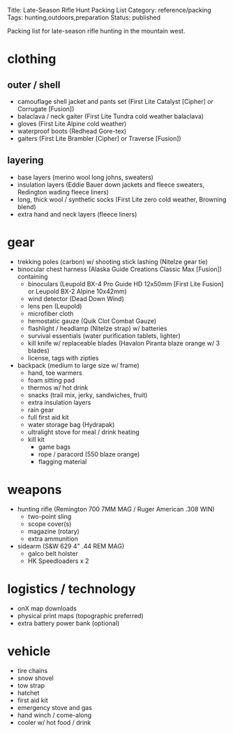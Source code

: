 Title: Late-Season Rifle Hunt Packing List
Category: reference/packing
Tags: hunting,outdoors,preparation
Status: published 

Packing list for late-season rifle hunting in the mountain west.

# clothing

## outer / shell
- camouflage shell jacket and pants set (First Lite Catalyst [Cipher] or Corrugate [Fusion])
- balaclava / neck gaiter (First Lite Tundra cold weather balaclava)
- gloves (First Lite Alpine cold weather)
- waterproof boots (Redhead Gore-tex)
- gaiters (First Lite Brambler [Cipher] or Traverse [Fusion])
  
## layering  
- base layers (merino wool long johns, sweaters)
- insulation layers (Eddie Bauer down jackets and fleece sweaters, Redington wading fleece liners)
- long, thick wool / synthetic socks (First Lite zero cold weather, Browning blend)
- extra hand and neck layers (fleece liners) 

# gear 
- trekking poles (carbon) w/ shooting stick lashing (NiteIze gear tie)
- binocular chest harness (Alaska Guide Creations Classic Max [Fusion]) containing
    - binoculars (Leupold BX-4 Pro Guide HD 12x50mm [First Lite Fusion] or Leupold BX-2 Alpine 10x42mm) 
    - wind detector (Dead Down Wind)
    - lens pen (Leupold)
    - microfiber cloth
    - hemostatic gauze (Quik Clot Combat Gauze)
    - flashlight / headlamp (NiteIze strap) w/ batteries
    - survival essentials (water purification tablets, lighter)
    - kill knife w/ replaceable blades (Havalon Piranta blaze orange w/ 3 blades)
    - license, tags with zipties 
- backpack (medium to large size w/ frame)
    - hand, toe warmers
    - foam sitting pad 
    - thermos w/ hot drink
    - snacks (trail mix, jerky, sandwiches, fruit)
    - extra insulation layers
    - rain gear
    - full first aid kit
    - water storage bag (Hydrapak)
    - ultralight stove for meal / drink heating 
    - kill kit
        - game bags 
        - rope / paracord (550 blaze orange)
        - flagging material
        
# weapons
- hunting rifle (Remington 700 7MM MAG / Ruger American .308 WIN)
    - two-point sling
    - scope cover(s)
    - magazine (rotary) 
    - extra ammunition
- sidearm (S&W 629 4" .44 REM MAG)
    - galco belt holster
    - HK Speedloaders x 2

# logistics / technology
- onX map downloads
- physical print maps (topographic preferred)
- extra battery power bank (optional)

# vehicle 
- tire chains
- snow shovel
- tow strap
- hatchet
- first aid kit
- emergency stove and gas 
- hand winch / come-along
- cooler w/ hot food / drink
